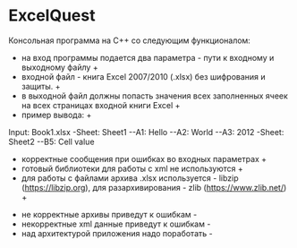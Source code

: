 # ExcelQuest

Консольная программа на C++ со следующим функционалом:
+ на вход программы подается два параметра - пути к входному и выходному файлу +
+ входной файл - книга Excel 2007/2010 (.xlsx) без шифрования и защиты. +
+ в выходной файл должны попасть значения всех заполненных ячеек на всех страницах входной книги Excel +
+ пример вывода: +

Input: Book1.xlsx
-Sheet: Sheet1
--A1: Hello
--A2: World
--A3: 2012
-Sheet: Sheet2
--B5: Cell value


+ корректные сообщения при ошибках во входных параметрах +
+ готовый библиотеки для работы с xml не используются +
+ для работы с файлами архива .xlsx используется - libzip (https://libzip.org), для разархивирования - zlib (https://www.zlib.net/) +
- не корректные архивы приведут к ошибкам -
- некорректные xml данные приведут к ошибкам -
- над архитектурой приложения надо поработать -




